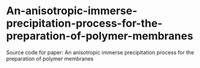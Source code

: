 # An-anisotropic-immerse-precipitation-process-for-the-preparation-of-polymer-membranes
Source code for paper: An anisotropic immerse precipitation process for the preparation of polymer membranes
